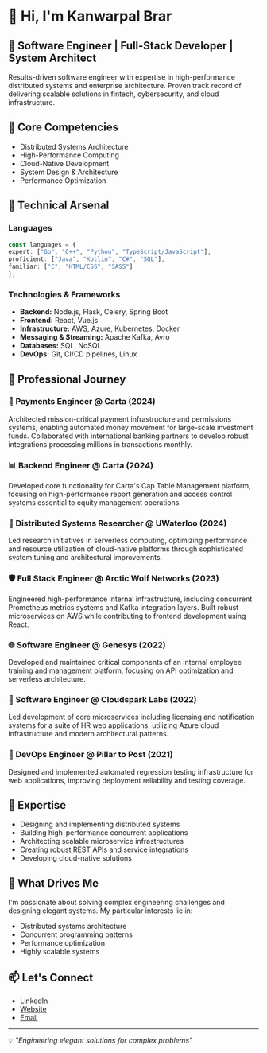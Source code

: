 # 👋 Hi, I'm Kanwarpal Brar

## 🚀 Software Engineer | Full-Stack Developer | System Architect

Results-driven software engineer with expertise in high-performance distributed systems and enterprise architecture. Proven track record of delivering scalable solutions in fintech, cybersecurity, and cloud infrastructure.

## 🎯 Core Competencies
- Distributed Systems Architecture
- High-Performance Computing
- Cloud-Native Development
- System Design & Architecture
- Performance Optimization
## 🔧 Technical Arsenal
### Languages
```typescript
const languages = {
expert: ["Go", "C++", "Python", "TypeScript/JavaScript"],
proficient: ["Java", "Kotlin", "C#", "SQL"],
familiar: ["C", "HTML/CSS", "SASS"]
};
```
### Technologies & Frameworks
- **Backend:** Node.js, Flask, Celery, Spring Boot
- **Frontend:** React, Vue.js
- **Infrastructure:** AWS, Azure, Kubernetes, Docker
- **Messaging & Streaming:** Apache Kafka, Avro
- **Databases:** SQL, NoSQL
- **DevOps:** Git, CI/CD pipelines, Linux

## 💼 Professional Journey

### 🏦 Payments Engineer @ Carta (2024)
Architected mission-critical payment infrastructure and permissions systems, enabling automated money movement for large-scale investment funds. Collaborated with international banking partners to develop robust integrations processing millions in transactions monthly.

### 📊 Backend Engineer @ Carta (2024)
Developed core functionality for Carta's Cap Table Management platform, focusing on high-performance report generation and access control systems essential to equity management operations.

### 🔬 Distributed Systems Researcher @ UWaterloo (2024)
Led research initiatives in serverless computing, optimizing performance and resource utilization of cloud-native platforms through sophisticated system tuning and architectural improvements.

### 🛡️ Full Stack Engineer @ Arctic Wolf Networks (2023)
Engineered high-performance internal infrastructure, including concurrent Prometheus metrics systems and Kafka integration layers. Built robust microservices on AWS while contributing to frontend development using React.

### 🌐 Software Engineer @ Genesys (2022)
Developed and maintained critical components of an internal employee training and management platform, focusing on API optimization and serverless architecture.

### 🚀 Software Engineer @ Cloudspark Labs (2022)
Led development of core microservices including licensing and notification systems for a suite of HR web applications, utilizing Azure cloud infrastructure and modern architectural patterns.

### 🔄 DevOps Engineer @ Pillar to Post (2021)
Designed and implemented automated regression testing infrastructure for web applications, improving deployment reliability and testing coverage.

## 🎯 Expertise
- Designing and implementing distributed systems
- Building high-performance concurrent applications
- Architecting scalable microservice infrastructures
- Creating robust REST APIs and service integrations
- Developing cloud-native solutions

## 🌟 What Drives Me
I'm passionate about solving complex engineering challenges and designing elegant systems. My particular interests lie in:
- Distributed systems architecture
- Concurrent programming patterns
- Performance optimization
- Highly scalable systems

## 📫 Let's Connect
- [LinkedIn](https://www.linkedin.com/in/kanwarpal-brar/)
- [Website](kanwarpal.com)
- [Email](mailto:kanwarpal.brar@outlook.com)

---
💡 *"Engineering elegant solutions for complex problems"*